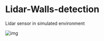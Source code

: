 # Lidar-Walls-detection
Lidar sensor in simulated environment

![img](https://github.com/xretinx/slam_scratch/assets/79771143/889cb732-9344-4e76-a2d4-c5f758e0be43)
